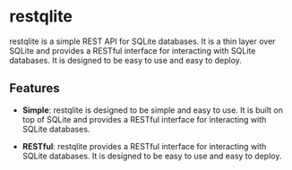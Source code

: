 # restqlite

restqlite is a simple REST API for SQLite databases. It is a thin layer over SQLite and provides a RESTful interface for interacting with SQLite databases. It is designed to be easy to use and easy to deploy.

## Features

- **Simple**: restqlite is designed to be simple and easy to use. It is built on top of SQLite and provides a RESTful interface for interacting with SQLite databases.

- **RESTful**: restqlite provides a RESTful interface for interacting with SQLite databases. It is designed to be easy to use and easy to deploy.
